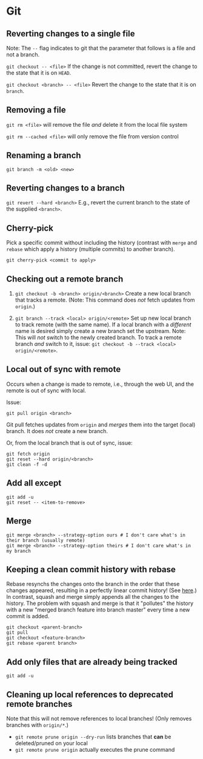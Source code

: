 # Git

## Reverting changes to a single file

 Note: The `--` flag indicates to git that the parameter that follows is a file and not a branch. 

`git checkout -- <file>` If the change is not committed, revert the change to the state that it is on `HEAD`. 

`git checkout <branch> -- <file>` Revert the change to the state that it is on `branch`.

## Removing a file

`git rm <file>` will remove the file _and_ delete it from the local file system

`git rm --cached <file>` will only remove the file from version control

## Renaming a branch

`git branch -m <old> <new>`

## Reverting changes to a branch

`git revert --hard <branch>` E.g., revert the current branch to the state of the supplied `<branch>`.


## Cherry-pick

Pick a specific commit without including the history (contrast with `merge` and `rebase` which apply a history
(multiple commits) to another branch).

`git cherry-pick <commit to apply>`

## Checking out a remote branch

1. `git checkout -b <branch> origin/<branch>` Create a new local branch that tracks a remote. (Note: This command does _not_ fetch updates from `origin`.)

2. `git branch --track <local> origin/<remote>` Set up new local branch to track remote (with the same name). If a local branch with a _different_ name is desired simply create a new branch set the upstream. Note: This will _not_ switch to the newly created branch. To track a remote branch _and_ switch to it, issue: `git checkout -b --track <local> origin/<remote>`.

## Local out of sync with remote

Occurs when a change is made to remote, i.e., through the web UI, and the remote is out of sync with local.

Issue:

```
git pull origin <branch>
```

Git pull fetches updates from `origin` and _merges_ them into the target (local) branch.
It does _not_ create a new branch.

Or, from the local branch that is out of sync, issue:

```
git fetch origin
git reset --hard origin/<branch>
git clean -f -d
```

## Add all except

```
git add -u
git reset -- <item-to-remove>
```

## Merge

```
git merge <branch> --strategy-option ours # I don't care what's in their branch (usually remote)
git merge <branch> --strategy-option theirs # I don't care what's in my branch
```

## Keeping a clean commit history with rebase

Rebase resynchs the changes onto the branch in the order that these changes appeared, 
resulting in a perfectly linear commit history! (See [here](https://www.atlassian.com/git/tutorials/merging-vs-rebasing).)
In contrast, squash and merge simply appends all the changes to the history. The
problem with squash and merge is that it "pollutes" the history with a new "merged 
branch feature into branch master" every time a new commit is added.

```
git checkout <parent-branch>
git pull 
git checkout <feature-branch>
git rebase <parent branch>
```

## Add only files that are already being tracked

```
git add -u
```

## Cleaning up local references to deprecated remote branches

Note that this will not remove references to local branches! (Only removes branches with `origin/*`.)

- `git remote prune origin --dry-run` lists branches that __can__ be deleted/pruned on your local
- `git remote prune origin` actually executes the prune command

